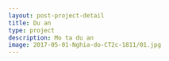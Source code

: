 ```yaml
---
layout: post-project-detail
title: Du an
type: project
description: Mo ta du an
image: 2017-05-01-Nghia-do-CT2c-1811/01.jpg 
---
```

